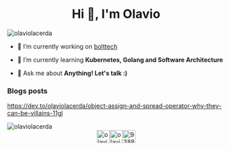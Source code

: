 <h1 align="center">Hi 👋, I'm Olavio</h1>

<p align="left"> <img src="https://komarev.com/ghpvc/?username=olaviolacerda" alt="olaviolacerda" /> </p>

- 🔭 I’m currently working on [bolttech](https://https://www.bolttech.io/)

- 🌱 I’m currently learning **Kubernetes, Golang and Software Architecture**

- 💬 Ask me about **Anything! Let's talk :)**

### Blogs posts
<!-- BLOG-POST-LIST:START -->
https://dev.to/olaviolacerda/object-assign-and-spread-operator-why-they-can-be-villains-11gl
<!-- BLOG-POST-LIST:END -->

<img style="display:flex; justify-content:center; align-items: center;" src="https://github-readme-stats.vercel.app/api?username=olaviolacerda&show_icons=true" alt="olaviolacerda" />

<div style="display:flex; justify-content:center; align-items: center; color:#fff">
<a href="https://dev.to/olaviolacerda" target="blank"><img align="center" style="fill: #fff" src="https://cdn.jsdelivr.net/npm/simple-icons@3.0.1/icons/dev-dot-to.svg" alt="olaviolacerda" height="30" width="30" /></a>
<a href="https://linkedin.com/in/olavio-lacerda" target="blank"><img align="center" style="fill: #fff" src="https://cdn.jsdelivr.net/npm/simple-icons@3.0.1/icons/linkedin.svg" alt="olavio-lacerda" height="30" width="30" /></a>
<a href="https://stackoverflow.com/users/9388448" target="blank"><img align="center" style="fill: #fff" src="https://cdn.jsdelivr.net/npm/simple-icons@3.0.1/icons/stackoverflow.svg" alt="9388448" height="30" width="30" /></a>
</div>
